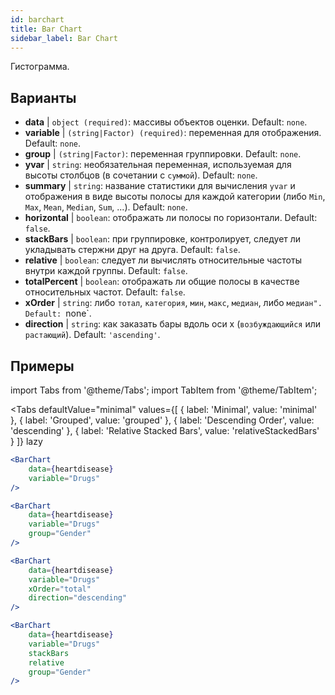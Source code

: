 ```yaml
---
id: barchart
title: Bar Chart
sidebar_label: Bar Chart
---
```


Гистограмма.

## Варианты

* __data__ | `object (required)`: массивы объектов оценки. Default: `none`.
* __variable__ | `(string|Factor) (required)`: переменная для отображения. Default: `none`.
* __group__ | `(string|Factor)`: переменная группировки. Default: `none`.
* __yvar__ | `string`: необязательная переменная, используемая для высоты столбцов (в сочетании с `суммой`). Default: `none`.
* __summary__ | `string`: название статистики для вычисления `yvar` и отображения в виде высоты полосы для каждой категории (либо `Min`, `Max`, `Mean`, `Median`, `Sum`, ...). Default: `none`.
* __horizontal__ | `boolean`: отображать ли полосы по горизонтали. Default: `false`.
* __stackBars__ | `boolean`: при группировке, контролирует, следует ли укладывать стержни друг на друга. Default: `false`.
* __relative__ | `boolean`: следует ли вычислять относительные частоты внутри каждой группы. Default: `false`.
* __totalPercent__ | `boolean`: отображать ли общие полосы в качестве относительных частот. Default: `false`.
* __xOrder__ | `string`: либо `тотал`, `категория`, `мин`, `макс`, `медиан`, либо `медиан". Default: `none`.
* __direction__ | `string`: как заказать бары вдоль оси x (`возбуждающийся` или `растающий`). Default: `'ascending'`.


## Примеры

import Tabs from '@theme/Tabs';
import TabItem from '@theme/TabItem';

<Tabs
    defaultValue="minimal"
    values={[
        { label: 'Minimal', value: 'minimal' },
        { label: 'Grouped', value: 'grouped' },
        { label: 'Descending Order', value: 'descending' },
        { label: 'Relative Stacked Bars', value: 'relativeStackedBars' }
    ]}
    lazy
>

<TabItem value="minimal">

```jsx live
<BarChart 
    data={heartdisease} 
    variable="Drugs"
/>
```
</TabItem>

<TabItem value="grouped">

```jsx live
<BarChart 
    data={heartdisease} 
    variable="Drugs"
    group="Gender"
/>
```

</TabItem>

<TabItem value="descending">

```jsx live
<BarChart 
    data={heartdisease} 
    variable="Drugs"
    xOrder="total"
    direction="descending"
/>
```
</TabItem>

<TabItem value="relativeStackedBars">

```jsx live
<BarChart 
    data={heartdisease} 
    variable="Drugs"
    stackBars
    relative
    group="Gender"
/>
```
</TabItem>

</Tabs>
